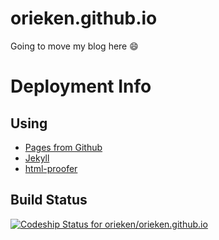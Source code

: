 # orieken.github.io
Going to move my blog here :smile:


# Deployment Info

## Using 

* [Pages from Github](https://pages.github.com/) 
* [Jekyll](http://jekyllrb.com/)
* [html-proofer](https://github.com/gjtorikian/html-proofer) 

## Build Status
[ ![Codeship Status for orieken/orieken.github.io](https://codeship.com/projects/1504ce50-dbbf-0132-142e-42ca4e970282/status?branch=master)](https://codeship.com/projects/79740)
